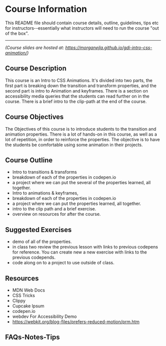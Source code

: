# Course Information

This README file should contain course details, outline, guidelines, tips etc for instructors--essentially what instructors will need to run the course "out of the box".

<hr>

_(Course slides are hosted at: https://morganejla.github.io/gdi-intro-css-animation/)_

## Course Description

This course is an Intro to CSS Animations. It's divided into two parts, the first part is breaking down the transition and transform properties, and the second part is intro to Animation and keyframes. There is a section on accessibility media queries that the students can read further on in the course. There is a brief intro to the clip-path at the end of the course.

## Course Objectives

The Objectives of this course is to introduce students to the transition and animation properties. There is a lot of hands-on in this course, as well as a lot of repetition, in order to reinforce the properties. The objective is to have the students be comfortable using some animation in their projects.

## Course Outline

- Intro to transitions & transforms
- breakdown of each of the properties in codepen.io
- a project where we can put the several of the properties learned, all together.  
- Intro to animations & keyframes,
- breakdown of each of the properties in codepen.io
- a project where we can put the properties learned, all together. 
- intro to the clip path and a brief exercise.
- overview on resources for after the course.
 

## Suggested Exercises

- demo of all of the properties. 
- in class two review the previous lesson with links to previous codepens for reference.
  You can create new a new exercise with links to the previous codepends.
- code along on to a project to use outside of class. 

## Resources
- MDN Web Docs
- CSS Tricks
- Clippy
- Cupcake Ipsum
- codepen.io
- webdev
    For Accessibility Demo
- https://webkit.org/blog-files/prefers-reduced-motion/prm.htm


## FAQs-Notes-Tips


